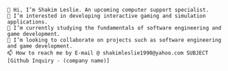     👋 Hi, I’m Shakim Leslie. An upcoming computer support specialist.
    👀 I’m interested in developing interactive gaming and simulation applications.
    🌱 I’m currently studying the fundamentals of software engineering and game development.
    💞️ I’m looking to collaborate on projects such as software engineering and game development.
    📫 How to reach me by E-mail @ shakimleslie1990@yahoo.com SUBJECT [Github Inquiry - (company name)]



<!---
shakimleslie1990/shakimleslie1990 is a ✨ special ✨ repository because its `README.md` (this file) appears on your GitHub profile.
You can click the Preview link to take a look at your changes.
--->
